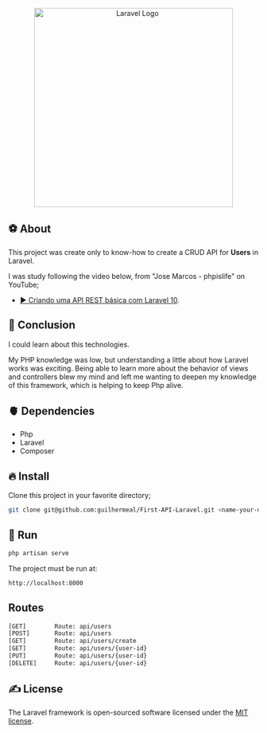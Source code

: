 <p align="center"><a href="https://laravel.com" target="_blank"><img src="https://raw.githubusercontent.com/laravel/art/master/logo-lockup/5%20SVG/2%20CMYK/1%20Full%20Color/laravel-logolockup-cmyk-red.svg" width="400" alt="Laravel Logo"></a></p>

## ⚽️ About

This project was create only to know-how to create a CRUD API for **Users** in Laravel.

I was study following the video below, from "Jose Marcos - phpislife" on YouTube;

- [▶️ Criando uma API REST básica com Laravel 10](https://www.youtube.com/watch?v=0TnToyz3dn0).

## 🎯 Conclusion
I could learn about this technologies. 

My PHP knowledge was low, but understanding a little about how Laravel works was exciting. Being able to learn more about the behavior of views and controllers blew my mind and left me wanting to deepen my knowledge of this framework, which is helping to keep Php alive.

## 🫀 Dependencies
- Php
- Laravel
- Composer

## 🔥 Install
Clone this project in your favorite directory;
```bash
git clone git@github.com:guilhermeal/First-API-Laravel.git <name-your-directory>
```


## 🚀 Run

```bash
php artisan serve
```

The project must be run at:

```bash
http://localhost:8000
```

## Routes

```bash
[GET]        Route: api/users
[POST]       Route: api/users
[GET]        Route: api/users/create
[GET]        Route: api/users/{user-id}
[PUT]        Route: api/users/{user-id}
[DELETE]     Route: api/users/{user-id}
```

## ✍️ License

The Laravel framework is open-sourced software licensed under the [MIT license](https://opensource.org/licenses/MIT).
